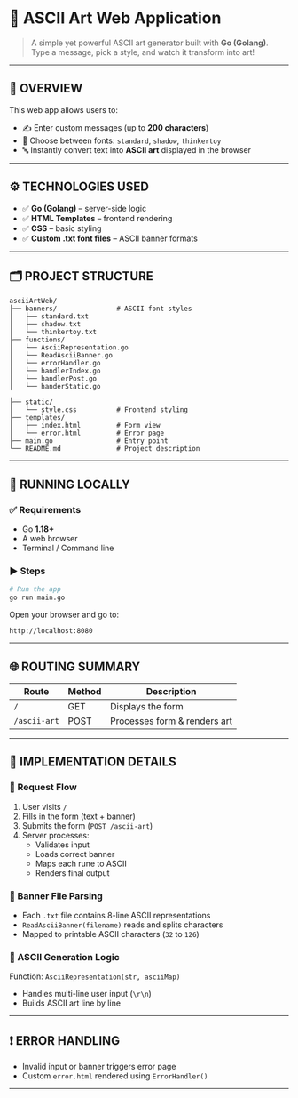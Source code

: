 # 🎨 ASCII Art Web Application

> A simple yet powerful ASCII art generator built with **Go (Golang)**.  
> Type a message, pick a style, and watch it transform into art!

---

## 📝 OVERVIEW

This web app allows users to:

- ✍️ Enter custom messages (up to **200 characters**)
- 🧾 Choose between fonts: `standard`, `shadow`, `thinkertoy`
- 🔤 Instantly convert text into **ASCII art** displayed in the browser

---

## ⚙️ TECHNOLOGIES USED

- ✅ **Go (Golang)** – server-side logic
- ✅ **HTML Templates** – frontend rendering
- ✅ **CSS** – basic styling
- ✅ **Custom .txt font files** – ASCII banner formats

---

## 🗂️ PROJECT STRUCTURE

```
asciiArtWeb/
├── banners/               # ASCII font styles
│   ├── standard.txt
│   ├── shadow.txt
│   └── thinkertoy.txt
├── functions/
│   └── AsciiRepresentation.go
│   └── ReadAsciiBanner.go
│   └── errorHandler.go   
│   └── handlerIndex.go  
│   └── handlerPost.go
│   └── handerStatic.go    
     
├── static/
│   └── style.css          # Frontend styling
├── templates/
│   ├── index.html         # Form view
│   └── error.html         # Error page
├── main.go                # Entry point
└── README.md              # Project description
```

---

## 🚀 RUNNING LOCALLY

### ✅ Requirements

- Go **1.18+**
- A web browser
- Terminal / Command line

### ▶️ Steps

```bash
# Run the app
go run main.go
```

Open your browser and go to:

```
http://localhost:8080
```

---

## 🌐 ROUTING SUMMARY

| Route           | Method | Description                    |
|----------------|--------|--------------------------------|
| `/`             | GET    | Displays the form              |
| `/ascii-art`    | POST   | Processes form & renders art   |

---

## 🧠 IMPLEMENTATION DETAILS

### 🔁 Request Flow

1. User visits `/`
2. Fills in the form (text + banner)
3. Submits the form (`POST /ascii-art`)
4. Server processes:
   - Validates input
   - Loads correct banner
   - Maps each rune to ASCII
   - Renders final output

### 🧾 Banner File Parsing

- Each `.txt` file contains 8-line ASCII representations
- `ReadAsciiBanner(filename)` reads and splits characters
- Mapped to printable ASCII characters (`32` to `126`)

### 🔡 ASCII Generation Logic

Function: `AsciiRepresentation(str, asciiMap)`

- Handles multi-line user input (`\r\n`)
- Builds ASCII art line by line

---

## ❗ ERROR HANDLING

- Invalid input or banner triggers error page
- Custom `error.html` rendered using `ErrorHandler()`

---